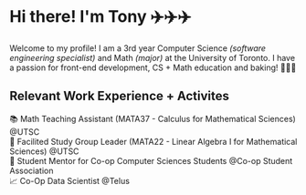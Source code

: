 # Hi there! I'm Tony ✈️✈️✈️

Welcome to my profile! I am a 3rd year Computer Science *(software engineering specialist)* and Math *(major)* at the University of Toronto. I have a passion for front-end development, CS + Math education and baking! 🧑🏻‍🍳

## Relevant Work Experience + Activites
📚 Math Teaching Assistant (MATA37 - Calculus for Mathematical Sciences) @UTSC    
📖 Facilited Study Group Leader (MATA22 - Linear Algebra I for Mathematical Sciences) @UTSC   
🔖 Student Mentor for Co-op Computer Sciences Students @Co-op Student Association   
📈 Co-Op Data Scientist @Telus
